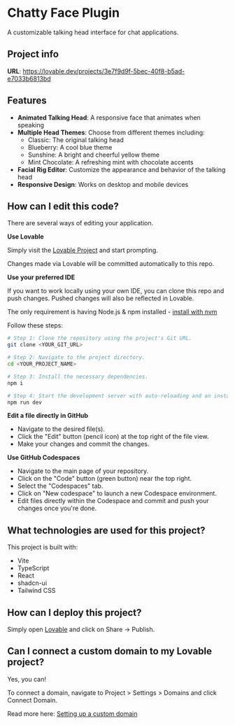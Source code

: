 # Chatty Face Plugin

A customizable talking head interface for chat applications.

## Project info

**URL**: https://lovable.dev/projects/3e7f9d9f-5bec-40f8-b5ad-e7033b6813bd

## Features

- **Animated Talking Head**: A responsive face that animates when speaking
- **Multiple Head Themes**: Choose from different themes including:
  - Classic: The original talking head
  - Blueberry: A cool blue theme
  - Sunshine: A bright and cheerful yellow theme
  - Mint Chocolate: A refreshing mint with chocolate accents
- **Facial Rig Editor**: Customize the appearance and behavior of the talking head
- **Responsive Design**: Works on desktop and mobile devices

## How can I edit this code?

There are several ways of editing your application.

**Use Lovable**

Simply visit the [Lovable Project](https://lovable.dev/projects/3e7f9d9f-5bec-40f8-b5ad-e7033b6813bd) and start prompting.

Changes made via Lovable will be committed automatically to this repo.

**Use your preferred IDE**

If you want to work locally using your own IDE, you can clone this repo and push changes. Pushed changes will also be reflected in Lovable.

The only requirement is having Node.js & npm installed - [install with nvm](https://github.com/nvm-sh/nvm#installing-and-updating)

Follow these steps:

```sh
# Step 1: Clone the repository using the project's Git URL.
git clone <YOUR_GIT_URL>

# Step 2: Navigate to the project directory.
cd <YOUR_PROJECT_NAME>

# Step 3: Install the necessary dependencies.
npm i

# Step 4: Start the development server with auto-reloading and an instant preview.
npm run dev
```

**Edit a file directly in GitHub**

- Navigate to the desired file(s).
- Click the "Edit" button (pencil icon) at the top right of the file view.
- Make your changes and commit the changes.

**Use GitHub Codespaces**

- Navigate to the main page of your repository.
- Click on the "Code" button (green button) near the top right.
- Select the "Codespaces" tab.
- Click on "New codespace" to launch a new Codespace environment.
- Edit files directly within the Codespace and commit and push your changes once you're done.

## What technologies are used for this project?

This project is built with:

- Vite
- TypeScript
- React
- shadcn-ui
- Tailwind CSS

## How can I deploy this project?

Simply open [Lovable](https://lovable.dev/projects/3e7f9d9f-5bec-40f8-b5ad-e7033b6813bd) and click on Share -> Publish.

## Can I connect a custom domain to my Lovable project?

Yes, you can!

To connect a domain, navigate to Project > Settings > Domains and click Connect Domain.

Read more here: [Setting up a custom domain](https://docs.lovable.dev/tips-tricks/custom-domain#step-by-step-guide)
